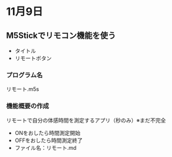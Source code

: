 
# 11月9日
## M5Stickでリモコン機能を使う
- タイトル
- リモートボタン
### プログラム名
リモート.m5s
### 機能概要の作成
リモートで自分の体感時間を測定するアプリ（秒のみ）※まだ不完全
- ONをおしたら時間測定開始
- OFFをおしたら時間測定終了
- ファイル名：リモート.md
